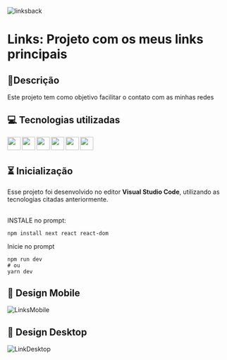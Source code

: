 ![linksback](https://github.com/YuriSantiag/Meus-Links/assets/107895723/969b4a78-27f3-43e7-b65f-c67b8de54824)

# Links: Projeto com os meus links principais

## 📖Descrição

Este projeto tem como objetivo facilitar o contato com as minhas redes

## 💻 Tecnologias utilizadas

<div align="center">

<img align="left" height="30" width="30" src="https://cdn.jsdelivr.net/gh/devicons/devicon/icons/html5/html5-original-wordmark.svg" />

<img align="left" height="30" width="30" src="https://cdn.jsdelivr.net/gh/devicons/devicon/icons/tailwindcss/tailwindcss-original-wordmark.svg" />

<img align="left" height="30" width="30" src="https://cdn.jsdelivr.net/gh/devicons/devicon/icons/javascript/javascript-original.svg" />

<img align="left" height="30" width="30" src="https://cdn.jsdelivr.net/gh/devicons/devicon/icons/nextjs/nextjs-original.svg" />

<img align="left" height="30" width="30" src="https://cdn.jsdelivr.net/gh/devicons/devicon/icons/react/react-original.svg" />

<img align="left" height="30" width="30" src="https://cdn.jsdelivr.net/gh/devicons/devicon/icons/vscode/vscode-original.svg" />
          
          
</div>
<br/><br/>
          
## ⏳ Inicialização 
Esse projeto foi desenvolvido no editor **Visual Studio Code**, utilizando as tecnologias citadas anteriormente. <br><br>

INSTALE no prompt:

```
npm install next react react-dom

```

Inicie no prompt

```
npm run dev
# ou
yarn dev
```

## 🎨 Design Mobile
![LinksMobile](https://github.com/YuriSantiag/Meus-Links/assets/107895723/c6de3300-9111-42ce-96cd-674210458309)
## 🎨 Design Desktop
![LinkDesktop](https://github.com/YuriSantiag/Meus-Links/assets/107895723/e5f88b98-5724-4a94-a1a4-be01a4620d07)


